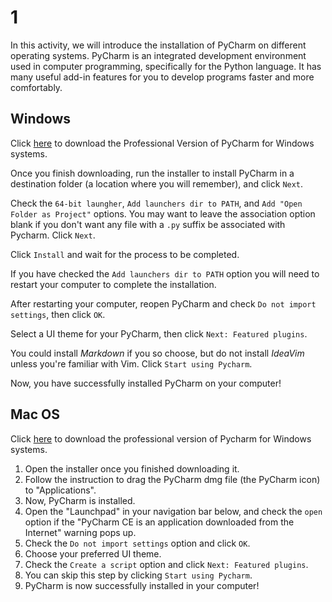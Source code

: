 # 1

In this activity, we will introduce the installation of PyCharm on different operating systems. PyCharm is an integrated development environment used in computer programming, specifically for the Python language. It has many useful add-in features for you to develop programs faster and more comfortably.

## Windows

Click [here](https://www.jetbrains.com/pycharm/download/#section=windows) to download the Professional Version of PyCharm for Windows systems.

Once you finish downloading, run the installer to install PyCharm in a destination folder \(a location where you will remember\), and click `Next`.

Check the `64-bit laungher`, `Add launchers dir to PATH`, and `Add "Open Folder as Project"` options. You may want to leave the association option blank if you don't want any file with a `.py` suffix be associated with Pycharm. Click `Next`.

Click `Install` and wait for the process to be completed.

If you have checked the `Add launchers dir to PATH` option you will need to restart your computer to complete the installation.

After restarting your computer, reopen PyCharm and check `Do not import settings`, then click `OK`.

Select a UI theme for your PyCharm, then click `Next: Featured plugins`.

You could install _Markdown_ if you so choose, but do not install _IdeaVim_ unless you're familiar with Vim. Click `Start using Pycharm`.

Now, you have successfully installed PyCharm on your computer!

## Mac OS

Click [here](https://www.jetbrains.com/pycharm/download/#section=mac) to download the professional version of Pycharm for Windows systems.

1. Open the installer once you finished downloading it.
2. Follow the instruction to drag the PyCharm dmg file \(the PyCharm icon\) to "Applications".
3. Now, PyCharm is installed. 
4. Open the "Launchpad" in your navigation bar below, and check the `open` option if the "PyCharm CE is an application downloaded from the Internet" warning pops up.
5. Check the `Do not import settings` option and click `OK`.
6. Choose your preferred UI theme.
7. Check the `Create a script` option and click `Next: Featured plugins`.
8. You can skip this step by clicking `Start using Pycharm`.
9. PyCharm is now successfully installed in your computer!

